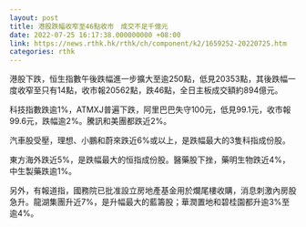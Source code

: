 ```yaml
---
layout: post
title: 港股跌幅收窄至46點收市　成交不足千億元
date: 2022-07-25 16:17:38.000000000 +08:00
link: https://news.rthk.hk/rthk/ch/component/k2/1659252-20220725.htm
categories: rthk
---
```


港股下跌，恒生指數午後跌幅進一步擴大至逾250點，低見20353點，其後跌幅一度收窄至只有14點，收市報20562點，跌46點，全日主板成交額約894億元。

科技指數跌逾1%，ATMXJ普遍下跌，阿里巴巴失守100元，低見99.1元，收市報99.6元，跌幅逾2%。騰訊和美團都跌近2%。

汽車股受壓，理想、小鵬和蔚來跌近6%或以上，是跌幅最大的3隻科指成份股。

東方海外跌近5%，是跌幅最大的恒指成份股。醫藥股下挫，藥明生物跌近4%，中生製藥跌逾1%。

另外，有報道指，國務院已批准設立房地產基金用於爛尾樓收購，消息刺激內房股急升。龍湖集團升近7%，是升幅最大的藍籌股；華潤置地和碧桂園都升逾3%至逾4%。
